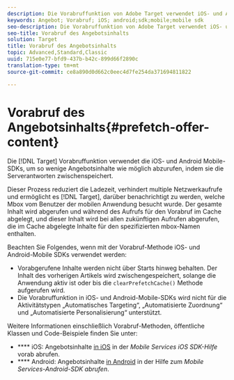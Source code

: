```yaml
---
description: Die Vorabruffunktion von Adobe Target verwendet iOS- und Android Mobile-SDKs, um so wenig Angebotsinhalt wie möglich abzurufen, indem die Serverantworten im Cache abgelegt werden.
keywords: Angebot; Vorabruf; iOS; android;sdk;mobile;mobile sdk
seo-description: Die Vorabruffunktion von Adobe Target verwendet iOS- und Android Mobile-SDKs, um so wenig Angebotsinhalt wie möglich abzurufen, indem die Serverantworten im Cache abgelegt werden.
seo-title: Vorabruf des Angebotsinhalts
solution: Target
title: Vorabruf des Angebotsinhalts
topic: Advanced,Standard,Classic
uuid: 715e0e77-bfd9-437b-b42c-899d66f2890c
translation-type: tm+mt
source-git-commit: ce8a890d0d662c0eec4d7fe254da371694811822

---
```



# Vorabruf des Angebotsinhalts{#prefetch-offer-content}

Die [!DNL Target] Vorabruffunktion verwendet die iOS- und Android Mobile-SDKs, um so wenige Angebotsinhalte wie möglich abzurufen, indem sie die Serverantworten zwischenspeichert.

Dieser Prozess reduziert die Ladezeit, verhindert multiple Netzwerkaufrufe und ermöglicht es [!DNL Target], darüber benachrichtigt zu werden, welche Mbox vom Benutzer der mobilen Anwendung besucht wurde. Der gesamte Inhalt wird abgerufen und während des Aufrufs für den Vorabruf im Cache abgelegt, und dieser Inhalt wird bei allen zukünftigen Aufrufen abgerufen, die im Cache abgelegte Inhalte für den spezifizierten mbox-Namen enthalten.

Beachten Sie Folgendes, wenn mit der Vorabruf-Methode iOS- und Android-Mobile SDKs verwendet werden:

* Vorabgerufene Inhalte werden nicht über Starts hinweg behalten. Der Inhalt des vorherigen Artikels wird zwischengespeichert, solange die Anwendung aktiv ist oder bis die `clearPrefetchCache()` Methode aufgerufen wird.
* Die Vorabruffunktion in iOS- und Android-Mobile-SDKs wird nicht für die Aktivitätstypen „Automatisches Targeting“, „Automatisierte Zuordnung“ und „Automatisierte Personalisierung“ unterstützt.

Weitere Informationen einschließlich Vorabruf-Methoden, öffentliche Klassen und Code-Beispiele finden Sie unter:

* **** iOS:  Angebotsinhalte [in iOS](https://docs.adobe.com/content/help/en/mobile-services/ios/target-ios/c-mob-target-prefetch-ios.html) in der *Mobile Services iOS SDK-Hilfe* vorab abrufen.
* **** Android:  Angebotsinhalte [in Android](https://docs.adobe.com/content/help/en/mobile-services/android/target-android/c-mob-target-prefetch-android.html) in der Hilfe zum *Mobile Services-Android-SDK abrufen*.
